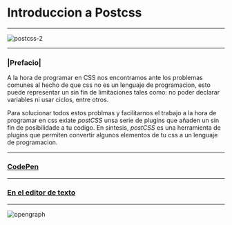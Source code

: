 # Introduccion a Postcss
***********
![postcss-2](https://cloud.githubusercontent.com/assets/23077669/24434133/d7b3ab6e-13ea-11e7-8ec5-c40565c7d3da.png)
*************
### |Prefacio|  
 A la hora de programar en CSS nos encontramos ante los problemas comunes al hecho de que css no es un lenguaje de programacion, esto puede representar un sin fin de limitaciones tales como: no poder declarar variables ni usar ciclos, entre otros.  

Para solucionar todos estos problmas y facilitarnos el trabajo a la hora de programar en css exiate *postCSS* unsa serie de plugins que añaden un sin fin de posibilidade a tu codigo. En sintesis,  *postCSS* es una herramienta de plugins que permiten convertir algunos elementos de tu css a un lenguaje de programacion.  
************************

### [CodePen](https://github.com/juanmoguel/Introducci-n-a-Postcss/blob/master/CodePen.md)

**********

### [En el editor de texto](https://github.com/juanmoguel/Introducci-n-a-Postcss/blob/master/EditorDeTexto.md)
*************  
  
    
      
      
![opengraph](https://cloud.githubusercontent.com/assets/23077669/24434159/128d8fca-13eb-11e7-8cb3-3e4cd917e6eb.jpg)
